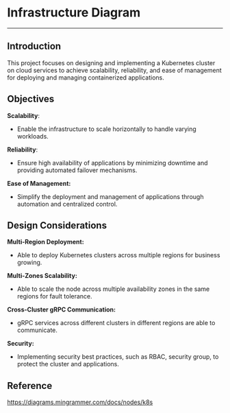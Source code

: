 # Infrastructure Diagram
------------------------

## Introduction
This project focuses on designing and implementing a Kubernetes cluster on cloud services to achieve scalability, reliability, and ease of management for deploying and managing containerized applications.

## Objectives
**Scalability**: 
  - Enable the infrastructure to scale horizontally to handle varying workloads.

**Reliability**:
  - Ensure high availability of applications by minimizing downtime and providing automated failover mechanisms.

**Ease of Management:**
  - Simplify the deployment and management of applications through automation and centralized control.


## Design Considerations
**Multi-Region Deployment:** 
  - Able to deploy Kubernetes clusters across multiple regions for business growing.

**Multi-Zones Scalability:**
  - Able to scale the node across multiple availability zones in the same regions for fault tolerance.

**Cross-Cluster gRPC Communication:**
  - gRPC services across different clusters in different regions are able to communicate.

**Security:**
  - Implementing security best practices, such as RBAC, security group, to protect the cluster and applications.


## Reference
https://diagrams.mingrammer.com/docs/nodes/k8s
